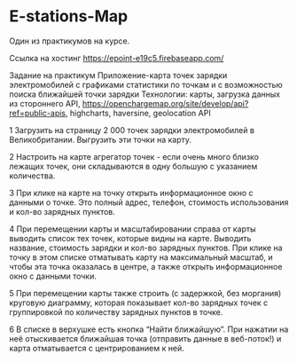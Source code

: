 # E-stations-Map
Один из практикумов на курсе.

Ссылка на хостинг
https://epoint-e19c5.firebaseapp.com/

Задание на практикум
Приложение-карта точек зарядки электромобилей с графиками статистики по точкам и с возможностью поиска ближайшей точки зарядки
Технологии: карты, загрузка данных из стороннего API, https://openchargemap.org/site/develop/api?ref=public-apis, highcharts, haversine, geolocation API

1 Загрузить на страницу 2 000 точек зарядки электромобилей в Великобритании. Выгрузить эти точки на карту.

2 Настроить на карте агрегатор точек - если очень много близко лежащих точек, они складываются в одну большую с указанием количества.

3 При клике на карте на точку открыть информационное окно с данными о точке. Это полный адрес, телефон, стоимость использования и кол-во зарядных пунктов.

4 При перемещении карты и масштабировании справа от карты выводить список тех точек, которые видны на карте. Выводить название, стоимость зарядки и кол-во зарядных пунктов.
При клике на точку в этом списке отматывать карту на максимальный масштаб, и чтобы эта точка оказалась в центре, а также открыть информационное окно с данными точки.

5 При перемещении карты также строить (с задержкой, без моргания) круговую диаграмму, которая показывает кол-во зарядных
точек с группировкой по количеству зарядных пунктов в точке.

6 В списке в верхушке есть кнопка “Найти ближайшую”. При нажатии на неё отыскивается ближайшая точка (отправить данные  в веб-поток!) и карта отматывается с центрированием к ней. 
